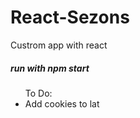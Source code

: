 # React-Sezons
Custrom app with react 
<h5>run with npm start</h5>
<ul>To Do:
<li>Add cookies to lat</li>
</ul> 
